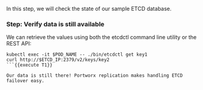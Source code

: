 In this step, we will check the state of our sample ETCD database.

### Step: Verify data is still available

We can retrieve the values using both the etcdctl command line utility or the REST API:
```
kubectl exec -it $POD_NAME -- ./bin/etcdctl get key1
curl http://$ETCD_IP:2379/v2/keys/key2
```{{execute T1}}

Our data is still there! Portworx replication makes handling ETCD failover easy. 
